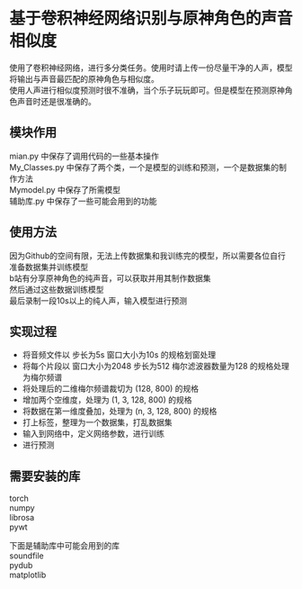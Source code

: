 # 基于卷积神经网络识别与原神角色的声音相似度

使用了卷积神经网络，进行多分类任务。使用时请上传一份尽量干净的人声，模型将输出与声音最匹配的原神角色与相似度。  
使用人声进行相似度预测时很不准确，当个乐子玩玩即可。但是模型在预测原神角色声音时还是很准确的。

## 模块作用
mian.py 中保存了调用代码的一些基本操作  
My_Classes.py 中保存了两个类，一个是模型的训练和预测，一个是数据集的制作方法  
Mymodel.py 中保存了所需模型  
辅助库.py 中保存了一些可能会用到的功能

## 使用方法
因为Github的空间有限，无法上传数据集和我训练完的模型，所以需要各位自行准备数据集并训练模型  
b站有分享原神角色的纯声音，可以获取并用其制作数据集  
然后通过这些数据训练模型  
最后录制一段10s以上的纯人声，输入模型进行预测

## 实现过程
* 将音频文件以  步长为5s 窗口大小为10s  的规格划窗处理
* 将每个片段以  窗口大小为2048 步长为512 梅尔滤波器数量为128  的规格处理为梅尔频谱
* 将处理后的二维梅尔频谱裁切为  (128, 800)  的规格
* 增加两个空维度，处理为  (1, 3, 128, 800)  的规格
* 将数据在第一维度叠加，处理为  (n, 3, 128, 800)  的规格
* 打上标签，整理为一个数据集，打乱数据集
* 输入到网络中，定义网络参数，进行训练
* 进行预测

## 需要安装的库
torch  
numpy  
librosa  
pywt  
  
下面是辅助库中可能会用到的库  
soundfile  
pydub  
matplotlib
